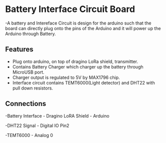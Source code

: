Battery Interface Circuit Board
==============================
-A battery and Intereface Circuit is design for the arduino such that the board can
 directly plug onto the pins of the Arduino and it will power up the Arduino through Battery.

 Features
--------
- Plug onto arduino, on top of dragino LoRa shield, transmitter.
- Contains Battery Charger which charger up the battery through MicroUSB port.
- Charger output is regulated to 5V by MAX1796 chip.
- Interface circuit contains TEMT6000(Light detector) and DHT22 with pull down resistors.

Connections
-----------
-Battery Interface - Dragino LoRA Shield - Arduino

-DHT22 Signal - Digital IO Pin2

-TEMT6000 - Analog 0
